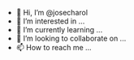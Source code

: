 - 👋 Hi, I’m @josecharol
- 👀 I’m interested in ...
- 🌱 I’m currently learning ...
- 💞️ I’m looking to collaborate on ...
- 📫 How to reach me ...

<!---
josecharol/josecharol is a ✨ special ✨ repository because its `README.md` (this file) appears on your GitHub profile.
You can click the Preview link to take a look at your changes.
--->
